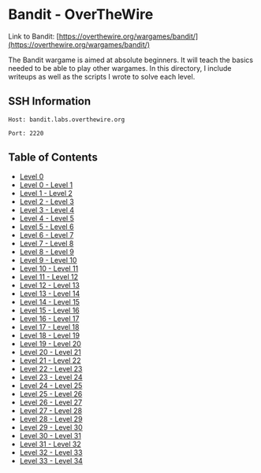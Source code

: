 # Bandit - OverTheWire

Link to Bandit: [https://overthewire.org/wargames/bandit/](https://overthewire.org/wargames/bandit/)

The Bandit wargame is aimed at absolute beginners. It will teach the basics needed to be able to play other wargames. In this directory, I include writeups as well as the scripts I wrote to solve each level.

## SSH Information
`Host: bandit.labs.overthewire.org`

`Port: 2220`

## Table of Contents
- [Level 0](https://github.com/odacavo/overthewire/tree/main/00_bandit/bandit00)
- [Level 0 - Level 1](https://github.com/odacavo/overthewire/tree/main/00_bandit/bandit01)
- [Level 1 - Level 2](https://github.com/odacavo/overthewire/tree/main/00_bandit/bandit02)
- [Level 2 - Level 3](https://github.com/odacavo/overthewire/tree/main/00_bandit/bandit03)
- [Level 3 - Level 4](https://github.com/odacavo/overthewire/tree/main/00_bandit/bandit04)
- [Level 4 - Level 5](https://github.com/odacavo/overthewire/tree/main/00_bandit/bandit05)
- [Level 5 - Level 6](https://github.com/odacavo/overthewire/tree/main/00_bandit/bandit06)
- [Level 6 - Level 7](https://github.com/odacavo/overthewire/tree/main/00_bandit/bandit07)
- [Level 7 - Level 8](https://github.com/odacavo/overthewire/tree/main/00_bandit/bandit08)
- [Level 8 - Level 9](https://github.com/odacavo/overthewire/tree/main/00_bandit/bandit09)
- [Level 9 - Level 10](https://github.com/odacavo/overthewire/tree/main/00_bandit/bandit10)
- [Level 10 - Level 11](https://github.com/odacavo/overthewire/tree/main/00_bandit/bandit11)
- [Level 11 - Level 12](https://github.com/odacavo/overthewire/tree/main/00_bandit/bandit12)
- [Level 12 - Level 13](https://github.com/odacavo/overthewire/tree/main/00_bandit/bandit13)
- [Level 13 - Level 14](https://github.com/odacavo/overthewire/tree/main/00_bandit/bandit14)
- [Level 14 - Level 15](https://github.com/odacavo/overthewire/tree/main/00_bandit/bandit15)
- [Level 15 - Level 16](https://github.com/odacavo/overthewire/tree/main/00_bandit/bandit16)
- [Level 16 - Level 17](https://github.com/odacavo/overthewire/tree/main/00_bandit/bandit17)
- [Level 17 - Level 18](https://github.com/odacavo/overthewire/tree/main/00_bandit/bandit18)
- [Level 18 - Level 19](https://github.com/odacavo/overthewire/tree/main/00_bandit/bandit19)
- [Level 19 - Level 20](https://github.com/odacavo/overthewire/tree/main/00_bandit/bandit20)
- [Level 20 - Level 21](https://github.com/odacavo/overthewire/tree/main/00_bandit/bandit21)
- [Level 21 - Level 22](https://github.com/odacavo/overthewire/tree/main/00_bandit/bandit22)
- [Level 22 - Level 23](https://github.com/odacavo/overthewire/tree/main/00_bandit/bandit23)
- [Level 23 - Level 24](https://github.com/odacavo/overthewire/tree/main/00_bandit/bandit24)
- [Level 24 - Level 25](https://github.com/odacavo/overthewire/tree/main/00_bandit/bandit25)
- [Level 25 - Level 26](https://github.com/odacavo/overthewire/tree/main/00_bandit/bandit26)
- [Level 26 - Level 27](https://github.com/odacavo/overthewire/tree/main/00_bandit/bandit27)
- [Level 27 - Level 28](https://github.com/odacavo/overthewire/tree/main/00_bandit/bandit28)
- [Level 28 - Level 29](https://github.com/odacavo/overthewire/tree/main/00_bandit/bandit29)
- [Level 29 - Level 30](https://github.com/odacavo/overthewire/tree/main/00_bandit/bandit30)
- [Level 30 - Level 31](https://github.com/odacavo/overthewire/tree/main/00_bandit/bandit31)
- [Level 31 - Level 32](https://github.com/odacavo/overthewire/tree/main/00_bandit/bandit32)
- [Level 32 - Level 33](https://github.com/odacavo/overthewire/tree/main/00_bandit/bandit33)
- [Level 33 - Level 34](https://github.com/odacavo/overthewire/tree/main/00_bandit/bandit34)